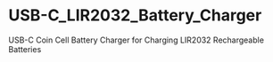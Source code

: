 # USB-C_LIR2032_Battery_Charger
USB-C Coin Cell Battery Charger for Charging LIR2032 Rechargeable Batteries
